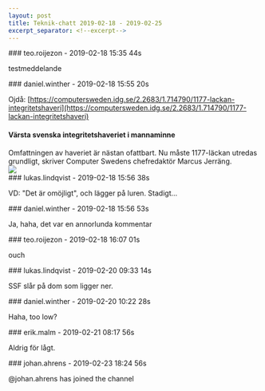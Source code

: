 ```yaml
---
layout: post
title: Teknik-chatt 2019-02-18 - 2019-02-25
excerpt_separator: <!--excerpt-->
---
```

<section class="message" markdown="1">
### teo.roijezon - 2019-02-18 15:35 44s

testmeddelande
</section>
<section class="message" markdown="1">
### daniel.winther - 2019-02-18 15:55 20s

Ojdå: [https://computersweden.idg.se/2.2683/1.714790/1177-lackan-integritetshaveri](https://computersweden.idg.se/2.2683/1.714790/1177-lackan-integritetshaveri)

<div class="attachment"><h4>Värsta svenska integritetshaveriet i mannaminne</h4><div class="text">Omfattningen av haveriet är nästan ofattbart. Nu måste 1177-läckan utredas grundligt, skriver Computer Swedens chefredaktör Marcus Jerräng.</div>
<a href="https://computersweden.idg.se/2.2683/1.714790/1177-lackan-integritetshaveri"><div class="linkdiv"><img src="/assets/blogAssets/Värsta svenska integritetshaveriet i mannaminne" fallback="Värsta svenska integritetshaveriet i mannaminne"/></div></a></div>
    
</section>
<section class="message" markdown="1">
### lukas.lindqvist - 2019-02-18 15:56 38s

VD: "Det är omöjligt", och lägger på luren. Stadigt...
</section>
<section class="message" markdown="1">
### daniel.winther - 2019-02-18 15:56 53s

Ja, haha, det var en annorlunda kommentar
</section>
<section class="message" markdown="1">
### teo.roijezon - 2019-02-18 16:07 01s

ouch
</section>
<section class="message" markdown="1">
### lukas.lindqvist - 2019-02-20 09:33 14s

SSF slår på dom som ligger ner.
</section>
<section class="message" markdown="1">
### daniel.winther - 2019-02-20 10:22 28s

Haha, too low?
</section>
<section class="message" markdown="1">
### erik.malm - 2019-02-21 08:17 56s

Aldrig för lågt.
</section>
<section class="message" markdown="1">
### johan.ahrens - 2019-02-23 18:24 56s

@johan.ahrens has joined the channel

<!--excerpt-->
</section>